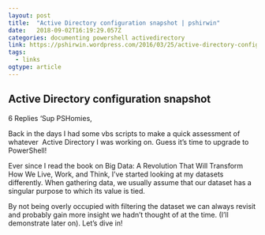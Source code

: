 ```yaml
---
layout: post 
title:  "Active Directory configuration snapshot | pshirwin" 
date:   2018-09-02T16:19:29.057Z 
categories: documenting powershell activedirectory
link: https://pshirwin.wordpress.com/2016/03/25/active-directory-configuration-snapshot/ 
tags:
  - links
ogtype: article 
---
```


## Active Directory configuration snapshot
6 Replies
‘Sup PSHomies,

Back in the days I had some vbs scripts to make a quick assessment of whatever  Active Directory I was working on. Guess it’s time to upgrade to PowerShell! 

Ever since I read the book on Big Data: A Revolution That Will Transform How We Live, Work, and Think, I’ve started looking at my datasets differently. When gathering data, we usually assume that our dataset has a singular purpose to which its value is tied.

By not being overly occupied with filtering the dataset we can always revisit and probably gain more insight we hadn’t thought of at the time. (I’ll demonstrate later on). Let’s dive in!